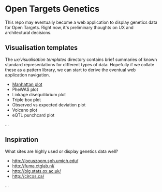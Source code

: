 # Open Targets Genetics
This repo may eventually become a web application to display genetics data for Open Targets. Right now, it's preliminary thoughts on UX and architectural decisions.

## Visualisation templates
The *ux/visualisation templates* directory contains brief summaries of known standard representations for different types of data. Hopefully if we collate these as a pattern library, we can start to derive the eventual web application navigation.

* [Manhattan plot](ux/visualisation-templates/manhattan-plot.md)
* PheWAS plot
* Linkage disequilibrium plot
* Triple box plot
* Observed vs expected deviation plot
* Volcano plot
* eQTL punchcard plot

...

## Inspiration
What sites are highly used or display genetics data well?
* http://locuszoom.sph.umich.edu/
* http://fuma.ctglab.nl/
* http://big.stats.ox.ac.uk/
* http://circos.ca/

...